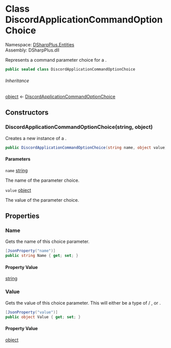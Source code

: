 # Class DiscordApplicationCommandOptionChoice

Namespace: [DSharpPlus.Entities](DSharpPlus.Entities.md)  
Assembly: DSharpPlus.dll

Represents a command parameter choice for a <xref href="DSharpPlus.Entities.DiscordApplicationCommandOption" data-throw-if-not-resolved="false"></xref>.

```csharp
public sealed class DiscordApplicationCommandOptionChoice
```

###### Inheritance

[object](https://learn.microsoft.com/dotnet/api/system.object) ← 
[DiscordApplicationCommandOptionChoice](DSharpPlus.Entities.DiscordApplicationCommandOptionChoice.md)

## Constructors

### <a id="DSharpPlus_Entities_DiscordApplicationCommandOptionChoice__ctor_System_String_System_Object_"></a>DiscordApplicationCommandOptionChoice\(string, object\)

Creates a new instance of a <xref href="DSharpPlus.Entities.DiscordApplicationCommandOptionChoice" data-throw-if-not-resolved="false"></xref>.

```csharp
public DiscordApplicationCommandOptionChoice(string name, object value)
```

#### Parameters

`name` [string](https://learn.microsoft.com/dotnet/api/system.string)

The name of the parameter choice.

`value` [object](https://learn.microsoft.com/dotnet/api/system.object)

The value of the parameter choice.

## Properties

### <a id="DSharpPlus_Entities_DiscordApplicationCommandOptionChoice_Name"></a>Name

Gets the name of this choice parameter.

```csharp
[JsonProperty("name")]
public string Name { get; set; }
```

#### Property Value

[string](https://learn.microsoft.com/dotnet/api/system.string)

### <a id="DSharpPlus_Entities_DiscordApplicationCommandOptionChoice_Value"></a>Value

Gets the value of this choice parameter. This will either be a type of <xref href="System.Int32" data-throw-if-not-resolved="false"></xref> / <xref href="System.Int64" data-throw-if-not-resolved="false"></xref>, <xref href="System.Double" data-throw-if-not-resolved="false"></xref> or <xref href="System.String" data-throw-if-not-resolved="false"></xref>.

```csharp
[JsonProperty("value")]
public object Value { get; set; }
```

#### Property Value

[object](https://learn.microsoft.com/dotnet/api/system.object)

